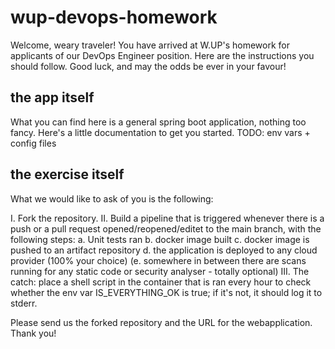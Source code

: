 # wup-devops-homework
Welcome, weary traveler! You have arrived at W.UP's homework for applicants of our DevOps Engineer position. Here are the instructions you should follow. Good luck, and may the odds be ever in your favour!

## the app itself
What you can find here is a general spring boot application, nothing too fancy. Here's a little documentation to get you started.
TODO: env vars + config files

## the exercise itself
What we would like to ask of you is the following:

I. Fork the repository.
II. Build a pipeline that is triggered whenever there is a push or a pull request opened/reopened/editet to the main branch, with the following steps:
    a. Unit tests ran
    b. docker image built
    c. docker image is pushed to an artifact repository
    d. the application is deployed to any cloud provider (100% your choice)
    (e. somewhere in between there are scans running for any static code or security analyser - totally optional)
III. The catch: place a shell script in the container that is ran every hour to check whether the env var IS_EVERYTHING_OK is true; if it's not, it should log it to stderr.

Please send us the forked repository and the URL for the webapplication.
Thank you!
